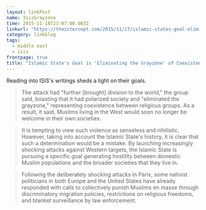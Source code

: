 ```yaml
---
layout: linkPost
name: IsisGrayzone
time: 2015-11-18T23:07:00.003Z
linkurl: "https://theintercept.com/2015/11/17/islamic-states-goal-eliminating-the-grayzone-of-coexistence-between-muslims-and-the-west/"
category: linkblog
tags: 
  - middle east
  - isis
frontpage: true
title: "Islamic State's Goal is 'Eliminating the Grayzone' of Coexistence Between Muslims and the West"
---
```


Reading into ISIS's writings sheds a light on their goals.

> The attack had "further [brought] division to the world," the group said, boasting that it had polarized society and "eliminated the grayzone," representing coexistence between religious groups. As a result, it said, Muslims living in the West would soon no longer be welcome in their own societies.

> It is tempting to view such violence as senseless and nihilistic. However, taking into account the Islamic State's history, it is clear that such a determination would be a mistake. By launching increasingly shocking attacks against Western targets, the Islamic State is pursuing a specific goal generating hostility between domestic Muslim populations and the broader societies that they live in.  

> Following the deliberately shocking attacks in Paris, some nativist politicians in both Europe and the United States have already responded with calls to collectively punish Muslims en masse through discriminatory migration policies, restrictions on religious freedoms, and blanket surveillance by law enforcement.
